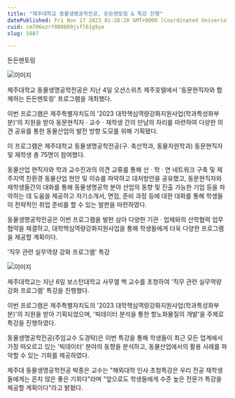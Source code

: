 ```yaml
---
title: "제주대학교 동물생명공학전공, 든든멘토링 & 특강 진행"
datePublished: Fri Nov 17 2023 01:28:28 GMT+0000 (Coordinated Universal Time)
cuid: cm706ezrf000609jsfl61g9ye
slug: 5887

---
```



든든멘토링

![이미지](https://cdn.hashnode.com/res/hashnode/image/upload/v1739259859758/9f9926b3-f61f-4225-b25b-23b875aeeafb.jpeg)

제주대학교 동물생명공학전공은 지난 4일 오션스위츠 제주호텔에서 '동문현직자와 함께하는 든든멘토링' 프로그램을 개최했다.

이번 프로그램은 제주특별자치도의 '2023 대학핵심역량강화지원사업(학과특성화부분)'의 지원을 받아 동문현직자 · 교수 · 재학생 간의 만남의 자리를 마련하여 다양한 의견 공유를 통한 동물산업의 발전 방향 도모를 위해 기획됐다.

이 프로그램은 제주대학교 동물생명공학전공(구. 축산학과, 동물자원학과) 동문현직자 및 재학생 총 75명이 참여했다.

동물산업 현직자와 학과 교수진과의 의견 교류를 통해 산 · 학 · 연 네트워크 구축 및 제주지역 친환경 동물산업 현안 및 이슈를 파악하고 대처방안을 공유했고, 동문현직자와 재학생들간의 대화를 통해 동물생명공학 분야 산업의 동향 및 진출 가능한 기업 등을 파악하는 데 도움을 제공하고 자기소개서, 면접, 준비 과정 등에 대한 대화를 통해 학생들이 전략적인 취업 준비를 할 수 있는 발판을 마련하였다.

동물생명공학전공은 이번 프로그램을 발판 삼아 다양한 기관 · 업체와의 산학협력 업무협약을 체결하고, 대학핵심역량강화지원사업을 통해 학생들에게 더욱 다양한 프로그램을 제공할 계획이다.

'직무 관련 실무역량 강화 프로그램' 특강

![이미지](https://cdn.hashnode.com/res/hashnode/image/upload/v1739259861913/9583ad82-8341-4d41-beb5-2bec92f2283e.jpeg)

제주대학교는 지난 6일 보스턴대학교 사무엘 백 교수를 초청하여 '직무 관련 실무역량 강화 프로그램' 특강을 진행했다.

이번 프로그램은 제주특별자치도의 '2023 대학핵심역량강화지원사업(학과특성화부분)'의 지원을 받아 기획되었으며, '빅데이터 분석을 통한 항노화물질의 개발'을 주제로 특강을 진행하였다.

동물생명공학전공(주임교수 도경탁)은 이번 특강을 통해 학생들이 최근 모든 업계에서 가장 떠오르고 있는 '빅데이터' 분야의 동향을 분석하고, 동물산업에서의 활용 사례를 파악할 수 있는 기회를 제공하였다.

제주대 동물생명공학전공 박종은 교수는 "해외대학 인사 초청특강은 우리 전공 재학생들에게는 흔치 않은 좋은 기회다"라며 "앞으로도 학생들에게 수준 높은 전문가 특강을 제공할 계획이다"라고 밝혔다.